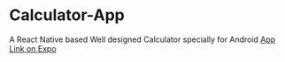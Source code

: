 # Calculator-App
A React Native based Well designed Calculator specially for Android
[App Link on Expo ](https://expo.dev/@prashantsehgal/Calculator)
